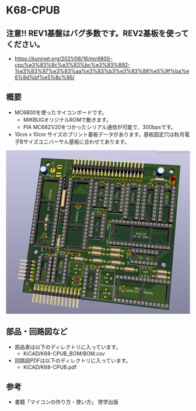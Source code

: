 # K68-CPUB

## 注意!! REV1基盤はバグ多数です。REV2基板を使ってください。

* https://kuninet.org/2021/08/16/mc6800-cpu%e3%83%9c%e3%83%bc%e3%83%892-%e3%83%97%e3%83%aa%e3%83%b3%e3%83%88%e5%9f%ba%e6%9d%bf%e5%8c%96/

## 概要

* MC6800を使ったマイコンボードです。
  * MIKBUGオリジナルROMで動きます。
  * PIA MC6821/20をつかったシリアル通信が可能で、300bpsです。
* 10cm x 10cm サイズのプリント基板データがあります。基板固定穴は秋月電子Bサイズユニバーサル基板に合わせてあります。

![image](K68-CPUB-image.png)

## 部品・回路図など

* 部品表は以下のディレクトリに入っています。
  * KiCAD/K68-CPUB_BOM/BOM.csv
* 回路図PDFは以下のディレクトリに入っています。
  * KiCAD/K68-CPUB.pdf

## 参考

* 書籍「マイコンの作り方・使い方」 啓学出版
